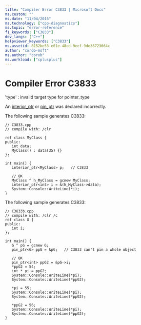 ```yaml
---
title: "Compiler Error C3833 | Microsoft Docs"
ms.custom: ""
ms.date: "11/04/2016"
ms.technology: ["cpp-diagnostics"]
ms.topic: "error-reference"
f1_keywords: ["C3833"]
dev_langs: ["C++"]
helpviewer_keywords: ["C3833"]
ms.assetid: 8152be53-e01e-48cd-9eef-9de38723664c
author: "corob-msft"
ms.author: "corob"
ms.workload: ["cplusplus"]
---
```

# Compiler Error C3833
'type' : invalid target type for pointer_type  
  
 An [interior_ptr](../../windows/interior-ptr-cpp-cli.md) or [pin_ptr](../../windows/pin-ptr-cpp-cli.md) was declared incorrectly.  
  
 The following sample generates C3833:  
  
```  
// C3833.cpp  
// compile with: /clr  
  
ref class MyClass {  
public:  
   int data;  
   MyClass() : data(35) {}  
};  
  
int main() {  
   interior_ptr<MyClass> p;   // C3833  
  
   // OK  
   MyClass ^ h_MyClass = gcnew MyClass;  
   interior_ptr<int> i = &(h_MyClass->data);  
   System::Console::WriteLine(*i);  
}  
```  
  
 The following sample generates C3833:  
  
```  
// C3833b.cpp  
// compile with: /clr /c  
ref class G {  
public:  
   int i;  
};  
  
int main() {  
   G ^ pG = gcnew G;  
   pin_ptr<G> ppG = &pG;   // C3833 can't pin a whole object  
  
   // OK  
   pin_ptr<int> ppG2 = &pG->i;  
   *ppG2 = 54;  
   int * pi = ppG2;  
   System::Console::WriteLine(*pi);  
   System::Console::WriteLine(*ppG2);  
  
   *pi = 55;  
   System::Console::WriteLine(*pi);  
   System::Console::WriteLine(*ppG2);  
  
   *ppG2 = 56;  
   System::Console::WriteLine(*pi);  
   System::Console::WriteLine(*ppG2);  
}  
```